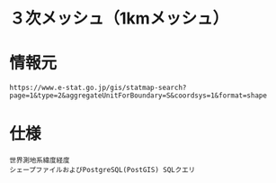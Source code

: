 # ３次メッシュ（1kmメッシュ）

# 情報元
    
    https://www.e-stat.go.jp/gis/statmap-search?page=1&type=2&aggregateUnitForBoundary=S&coordsys=1&format=shape

# 仕様

    世界測地系緯度経度
    シェープファイルおよびPostgreSQL(PostGIS) SQLクエリ

